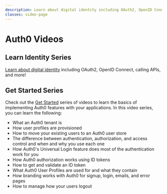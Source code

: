 ```yaml
---
description: Learn about digital identity including OAuth2, OpenID Connect, calling APIs, and get started with your Auth0 Implementation.
classes: video-page
---
```

# Auth0 Videos

## Learn Identity Series

[Learn about digital identity](/videos/learn-identity) including OAuth2, OpenID Connect, calling APIs, and more! 

## Get Started Series

Check out the [Get Started](/videos/get-started) series of videos to learn the basics of implementing Auth0 features with your applications. In this video series, you can learn the following: 

* What an Auth0 tenant is 
* How user profiles are provisioned
* How to move your existing users to an Auth0 user store  
* The difference between authentication, authorization, and access control and when and why you use each one
* How Auth0's Universal Login feature does most of the authentication work for you
* How Auth0 authorization works using ID tokens
* How to get and validate an ID token
* What Auth0 User Profiles are used for and what they contain
* How branding works with Auth0 for signup, login, emails, and error pages
* How to manage how your users logout

